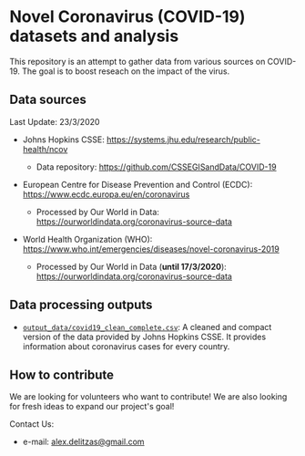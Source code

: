 # Novel Coronavirus (COVID-19) datasets and analysis

This repository is an attempt to gather data from various sources on COVID-19. The goal is to boost reseach on the impact of the virus. 


## Data sources

Last Update: 23/3/2020

- Johns Hopkins CSSE: https://systems.jhu.edu/research/public-health/ncov
  - Data repository: https://github.com/CSSEGISandData/COVID-19

- European Centre for Disease Prevention and Control (ECDC): https://www.ecdc.europa.eu/en/coronavirus
  - Processed by Our World in Data: https://ourworldindata.org/coronavirus-source-data
  
- World Health Organization (WHO): https://www.who.int/emergencies/diseases/novel-coronavirus-2019
  - Processed by Our World in Data (**until 17/3/2020**): https://ourworldindata.org/coronavirus-source-data

## Data processing outputs

- [`output_data/covid19_clean_complete.csv`](https://github.com/AlexDelitzas/covid19-data/blob/master/output_data/covid19_clean_complete.csv): A cleaned and compact version of the data provided by Johns Hopkins CSSE. It provides information about coronavirus cases for every country.

## How to contribute
We are looking for volunteers who want to contribute! We are also looking for fresh ideas to expand our project's goal!

Contact Us: 
- e-mail: alex.delitzas@gmail.com
